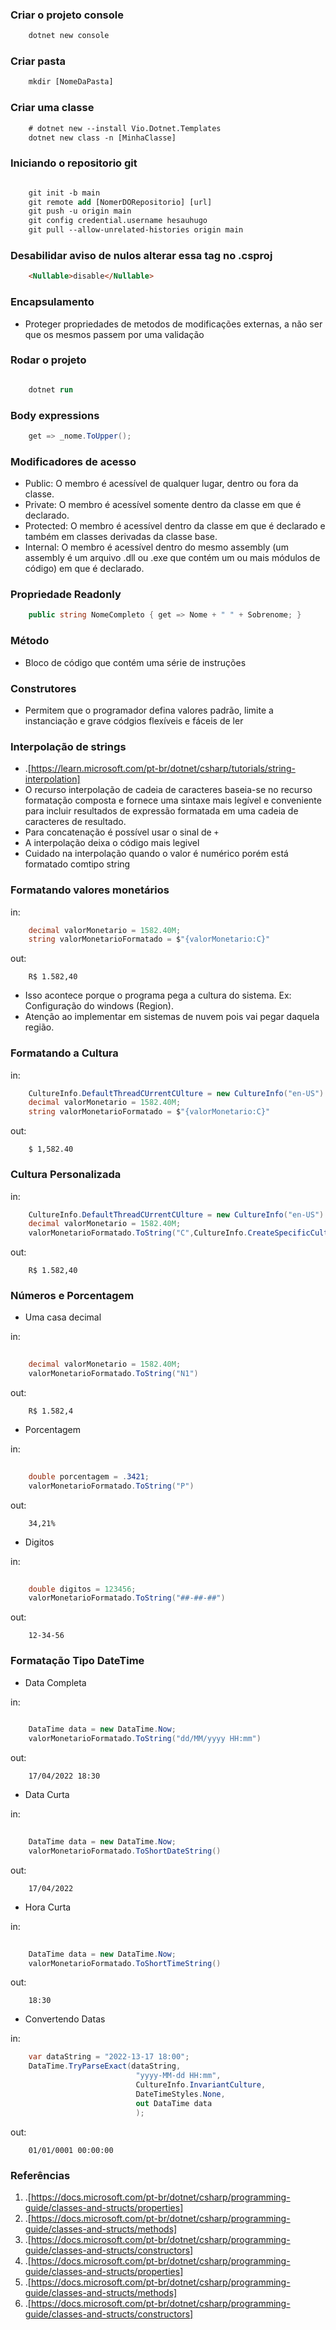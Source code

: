 ### Criar o projeto console
```ps
    dotnet new console
```

### Criar pasta
```ps
    mkdir [NomeDaPasta]
```

### Criar uma classe
```ps
    # dotnet new --install Vio.Dotnet.Templates
    dotnet new class -n [MinhaClasse]
```

### Iniciando o repositorio git
```ps

    git init -b main
    git remote add [NomerDORepositorio] [url]
    git push -u origin main
    git config credential.username hesauhugo
    git pull --allow-unrelated-histories origin main

```

### Desabilidar aviso de nulos alterar essa tag no .csproj 
```html
    <Nullable>disable</Nullable>
```
### Encapsulamento
* Proteger propriedades de metodos de modificações externas, a não ser que os mesmos passem por uma validação

### Rodar o projeto
```ps

    dotnet run

```
### Body expressions
```C#
    get => _nome.ToUpper();
```
### Modificadores de acesso
* Public: O membro é acessível de qualquer lugar, dentro ou fora da classe.
* Private: O membro é acessível somente dentro da classe em que é declarado.
* Protected: O membro é acessível dentro da classe em que é declarado e também em classes derivadas da classe base.
* Internal: O membro é acessível dentro do mesmo assembly (um assembly é um arquivo .dll ou .exe que contém um ou mais módulos de código) em que é declarado.

### Propriedade Readonly 
```C#
    public string NomeCompleto { get => Nome + " " + Sobrenome; }
```

### Método
* Bloco de código que contém uma série de instruções

### Construtores 
* Permitem que o programador defina valores padrão, limite a instanciação e grave códgios flexíveis e fáceis de ler

### Interpolação de strings
* .[https://learn.microsoft.com/pt-br/dotnet/csharp/tutorials/string-interpolation]
* O recurso interpolação de cadeia de caracteres baseia-se no recurso formatação composta e fornece uma sintaxe mais legível e conveniente para incluir resultados de expressão formatada em uma cadeia de caracteres de resultado.
* Para concatenação é possível usar o sinal de `+`
* A interpolação deixa o código mais legivel
* Cuidado na interpolação quando o valor é numérico porém está formatado comtipo string 

### Formatando valores monetários
in:
```csharp
    decimal valorMonetario = 1582.40M;
    string valorMonetarioFormatado = $"{valorMonetario:C}"
```
out:
```console
    R$ 1.582,40
```
* Isso acontece porque o programa pega a cultura do sistema. Ex: Configuração do windows (Region).
* Atenção ao implementar em sistemas de nuvem pois vai pegar daquela região.


### Formatando a Cultura

in:
```csharp
    CultureInfo.DefaultThreadCUrrentCUlture = new CultureInfo("en-US")
    decimal valorMonetario = 1582.40M;
    string valorMonetarioFormatado = $"{valorMonetario:C}"
```
out:
```console
    $ 1,582.40
```

### Cultura Personalizada

in:
```csharp
    CultureInfo.DefaultThreadCUrrentCUlture = new CultureInfo("en-US")
    decimal valorMonetario = 1582.40M;
    valorMonetarioFormatado.ToString("C",CultureInfo.CreateSpecificCulture("pt-BR"))"
```
out:
```console
    R$ 1.582,40
```

### Números e Porcentagem
* Uma casa decimal

in:
```csharp
    
    decimal valorMonetario = 1582.40M;
    valorMonetarioFormatado.ToString("N1")

```
out:
```console
    R$ 1.582,4
```

* Porcentagem

in:
```csharp
    
    double porcentagem = .3421;
    valorMonetarioFormatado.ToString("P")

```
out:
```console
    34,21%
```

* Digitos

in:
```csharp
    
    double digitos = 123456;
    valorMonetarioFormatado.ToString("##-##-##")

```
out:
```console
    12-34-56
```
### Formatação Tipo DateTime
* Data Completa

in:
```csharp
    
    DataTime data = new DataTime.Now;
    valorMonetarioFormatado.ToString("dd/MM/yyyy HH:mm")

```
out:
```console
    17/04/2022 18:30
```

* Data Curta

in:
```csharp
    
    DataTime data = new DataTime.Now;
    valorMonetarioFormatado.ToShortDateString()

```
out:
```console
    17/04/2022 
```
* Hora Curta

in:
```csharp
    
    DataTime data = new DataTime.Now;
    valorMonetarioFormatado.ToShortTimeString()

```
out:
```console
    18:30
```

* Convertendo Datas

in:
```csharp
    var dataString = "2022-13-17 18:00";
    DataTime.TryParseExact(dataString,
                            "yyyy-MM-dd HH:mm",
                            CultureInfo.InvariantCulture,
                            DateTimeStyles.None,
                            out DataTime data
                            );
```
out:
```console
    01/01/0001 00:00:00
```

### Referências
1. .[https://docs.microsoft.com/pt-br/dotnet/csharp/programming-guide/classes-and-structs/properties]
2. .[https://docs.microsoft.com/pt-br/dotnet/csharp/programming-guide/classes-and-structs/methods]
3. .[https://docs.microsoft.com/pt-br/dotnet/csharp/programming-guide/classes-and-structs/constructors]
5. .[https://docs.microsoft.com/pt-br/dotnet/csharp/programming-guide/classes-and-structs/properties]
6. .[https://docs.microsoft.com/pt-br/dotnet/csharp/programming-guide/classes-and-structs/methods]
7. .[https://docs.microsoft.com/pt-br/dotnet/csharp/programming-guide/classes-and-structs/constructors]

